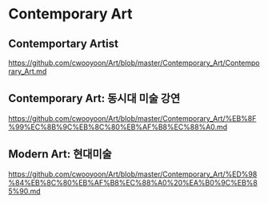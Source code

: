 # Contemporary Art

## Contemportary Artist
https://github.com/cwooyoon/Art/blob/master/Contemporary_Art/Contemporary_Art.md

## Contemporary Art: 동시대 미술 강연
https://github.com/cwooyoon/Art/blob/master/Contemporary_Art/%EB%8F%99%EC%8B%9C%EB%8C%80%EB%AF%B8%EC%88%A0.md

## Modern Art: 현대미술 
https://github.com/cwooyoon/Art/blob/master/Contemporary_Art/%ED%98%84%EB%8C%80%EB%AF%B8%EC%88%A0%20%EA%B0%9C%EB%85%90.md
